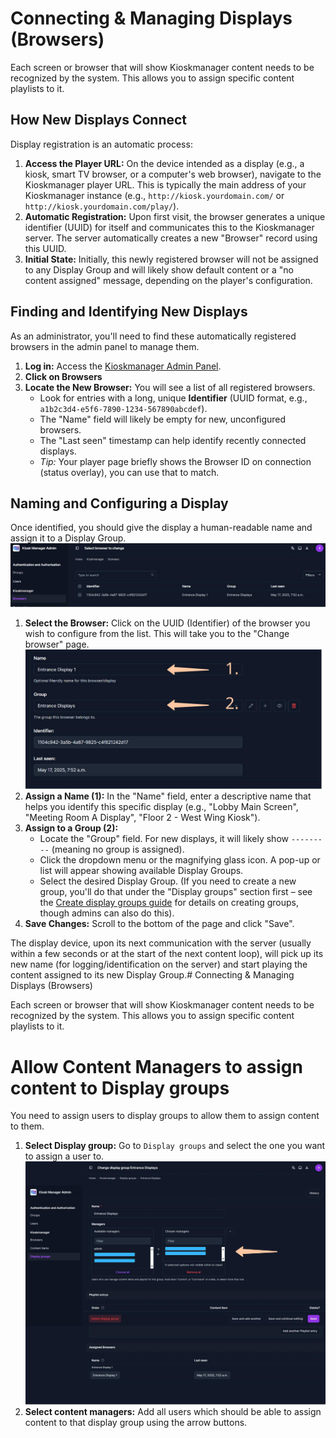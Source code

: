 # Connecting & Managing Displays (Browsers)

Each screen or browser that will show Kioskmanager content needs to be recognized by the system. This allows you to assign specific content playlists to it.

## How New Displays Connect

Display registration is an automatic process:

1.  **Access the Player URL:** On the device intended as a display (e.g., a kiosk, smart TV browser, or a computer's web browser), navigate to the Kioskmanager player URL. This is typically the main address of your Kioskmanager instance (e.g., `http://kiosk.yourdomain.com/` or `http://kiosk.yourdomain.com/play/`).
2.  **Automatic Registration:** Upon first visit, the browser generates a unique identifier (UUID) for itself and communicates this to the Kioskmanager server. The server automatically creates a new "Browser" record using this UUID.
3.  **Initial State:** Initially, this newly registered browser will not be assigned to any Display Group and will likely show default content or a "no content assigned" message, depending on the player's configuration.

## Finding and Identifying New Displays

As an administrator, you'll need to find these automatically registered browsers in the admin panel to manage them.

1.  **Log in:** Access the [Kioskmanager Admin Panel](../getting-started.md).
2.  **Click on Browsers**
3.  **Locate the New Browser:** You will see a list of all registered browsers.
    * Look for entries with a long, unique **Identifier** (UUID format, e.g., `a1b2c3d4-e5f6-7890-1234-567890abcdef`).
    * The "Name" field will likely be empty for new, unconfigured browsers.
    * The "Last seen" timestamp can help identify recently connected displays.
    * *Tip:* Your player page briefly shows the Browser ID on connection (status overlay), you can use that to match.

## Naming and Configuring a Display

Once identified, you should give the display a human-readable name and assign it to a Display Group.
![Browser View](./Untitled-4.jpg)  
1.  **Select the Browser:** Click on the UUID (Identifier) of the browser you wish to configure from the list. This will take you to the "Change browser" page.  
![Modify Browser properties](./Untitled-5.jpg)  
2.  **Assign a Name (1):** In the "Name" field, enter a descriptive name that helps you identify this specific display (e.g., "Lobby Main Screen", "Meeting Room A Display", "Floor 2 - West Wing Kiosk").
3.  **Assign to a Group (2):**
    * Locate the "Group" field. For new displays, it will likely show `---------` (meaning no group is assigned).
    * Click the dropdown menu or the magnifying glass icon. A pop-up or list will appear showing available Display Groups.
    * Select the desired Display Group. (If you need to create a new group, you'll do that under the "Display groups" section first – see the [Create display groups guide](./create-display-groups.md) for details on creating groups, though admins can also do this).
4.  **Save Changes:** Scroll to the bottom of the page and click "Save".

The display device, upon its next communication with the server (usually within a few seconds or at the start of the next content loop), will pick up its new name (for logging/identification on the server) and start playing the content assigned to its new Display Group.# Connecting & Managing Displays (Browsers)

Each screen or browser that will show Kioskmanager content needs to be recognized by the system. This allows you to assign specific content playlists to it.

# Allow Content Managers to assign content to Display groups

You need to assign users to display groups to allow them to assign content to them.  

1. **Select Display group:** Go to `Display groups` and select the one you want to assign a user to.  
![Display group options page](./Untitled-6.jpg)
2. **Select content managers:** Add all users which should be able to assign content to that display group using the arrow buttons.
